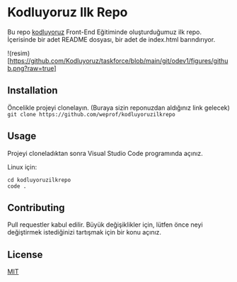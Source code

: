 # Kodluyoruz Ilk Repo
Bu repo [kodluyoruz](https://www.kodluyoruz.org/) Front-End Eğitiminde oluşturduğumuz ilk repo. İçerisinde bir adet README dosyası, bir adet de index.html barındırıyor.

!(resim)[https://github.com/Kodluyoruz/taskforce/blob/main/git/odev1/figures/github.png?raw=true]

## Installation
Öncelikle projeyi clonelayın. (Buraya sizin reponuzdan aldığınız link gelecek)
` git clone https://github.com/weprof/kodluyoruzilkrepo `

## Usage 
Projeyi cloneladıktan sonra Visual Studio Code programında açınız.

Linux için:
```
cd kodluyoruzilkrepo
code .
```

## Contributing 
Pull requestler kabul edilir. Büyük değişiklikler için, lütfen önce neyi değiştirmek istediğinizi tartışmak için bir konu açınız.

## License 
[MIT](https://choosealicense.com/licenses/mit/)